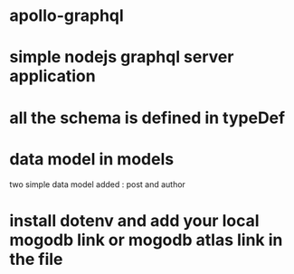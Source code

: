 # apollo-graphql

# simple nodejs graphql server application

# all the schema is defined in typeDef

# data model in models

  two simple data model added : post and author

# install dotenv and add your local mogodb link or mogodb atlas link in the file 

